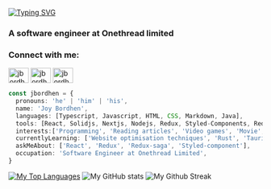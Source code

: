 [![Typing SVG](https://readme-typing-svg.herokuapp.com?font=Source+Sans+Pro&height=40&lines=Hi%2C+I+am+Joy+Bordhen)](https://git.io/typing-svg)
<h3 align="start">A software engineer at Onethread limited</h3>

<h3 align="left">Connect with me:</h3>
<p align="left">
<a href="https://codepen.io/jbordhen" target="blank"><img align="center" src="https://raw.githubusercontent.com/rahuldkjain/github-profile-readme-generator/master/src/images/icons/Social/codepen.svg" alt="jbordhen" height="30" width="40" /></a>
<a href="https://www.linkedin.com/in/joy-bordhen/" target="blank"><img align="center" src="https://raw.githubusercontent.com/rahuldkjain/github-profile-readme-generator/master/src/images/icons/Social/linked-in-alt.svg" alt="jbordhen" height="30" width="40" /></a>
<a href="https://codesandbox.com/jbordhen" target="blank"><img align="center" src="https://raw.githubusercontent.com/rahuldkjain/github-profile-readme-generator/master/src/images/icons/Social/codesandbox.svg" alt="jbordhen" height="30" width="40" /></a>
</p>

```typescript
const jbordhen = {
  pronouns: 'he' | 'him' | 'his',
  name: 'Joy Bordhen',
  languages: [Typescript, Javascript, HTML, CSS, Markdown, Java],
  tools: [React, Solidjs, Nextjs, Nodejs, Redux, Styled-Components, Redux-saga],
  interests:['Programming', 'Reading articles', 'Video games', 'Movie', 'Tv series'],
  currentlyLearning: ['Website optimisation techniques', 'Rust', 'Tauri'],
  askMeAbout: ['React', 'Redux', 'Redux-saga', 'Styled-component'],
  occupation: 'Software Engineer at Onethread Limited',
}
```
[![My Top Languages](https://github-readme-stats.vercel.app/api/top-langs/?username=jbordhen&layout=compact)](https://github.com/jbordhen/github-readme-stats)
![My GitHub stats](https://github-readme-stats.vercel.app/api?username=jbordhen&count_private=true) 
![My Github Streak](https://github-readme-streak-stats.herokuapp.com/?user=jbordhen)

